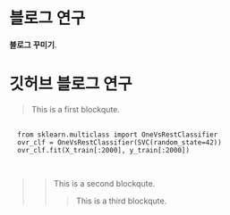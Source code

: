 <a class="anchor" id="0"></a>
# **블로그 연구**

**블로그 꾸미기**.


<a class="anchor" id="0.1"></a>

# 깃허브 블로그 연구 
 
> This is a first blockqute.
  <pre>
  <code>
  from sklearn.multiclass import OneVsRestClassifier
  ovr_clf = OneVsRestClassifier(SVC(random_state=42))
  ovr_clf.fit(X_train[:2000], y_train[:2000])
  </code>
  </pre>
>	> This is a second blockqute.
>	>	> This is a third blockqute.
